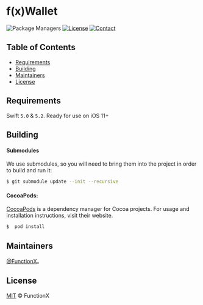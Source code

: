 # f(x)Wallet
 ![Package Managers](https://img.shields.io/badge/supports-CocoaPods-orange.svg) [![License](https://img.shields.io/badge/license-MIT-999999.svg)](https://github.com/HarshilShah/DeckTransition/blob/master/LICENSE) [![Contact](https://img.shields.io/badge/contact-%40FunctionX-3a8fc1.svg)](https://twitter.com/FunctionX)



## Table of Contents

- [Requirements](#Requirements)
- [Building](#Building)
- [Maintainers](#Maintainers)
- [License](#License)


## Requirements

Swift `5.0` & `5.2`. Ready for use on iOS 11+



## Building

#### Submodules

We use submodules, so you will need to bring them into the project in order to build and run it:
```sh
$ git submodule update --init --recursive
```



#### CocoaPods:

[CocoaPods](https://cocoapods.org) is a dependency manager for Cocoa projects. For usage and installation instructions, visit their website.  

```sh
$  pod install
```



## Maintainers

[@FunctionX](https://github.com/FunctionX)。



## License

[MIT](LICENSE) © FunctionX 
